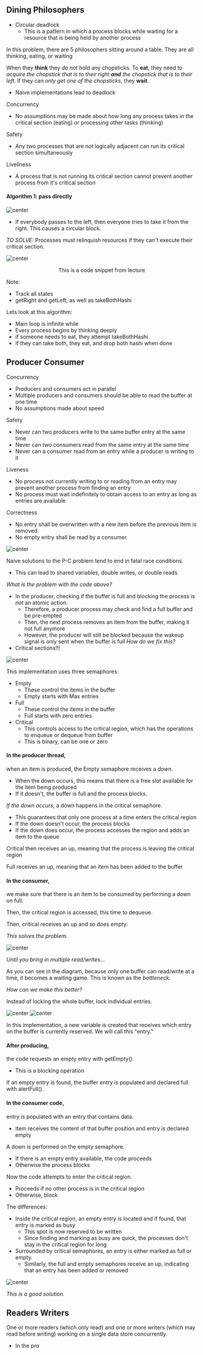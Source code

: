 ## Dining Philosophers
- Circular deadlock
	- This is a pattern in which a process blocks while waiting for a resource that is being held by another process

In this problem, there are 5 philosophers sitting around a table. They are all thinking, eating, or waiting
  
When they **think** they *do not* hold any chopsticks. To **eat**, they need to *acquire the chopstick that is to their right **and** the chopstick that is to their left*. If they can *only get one of the chopsticks*, they **wait**.

- Naive implementations lead to deadlock

Concurrency
- No assumptions may be made about how long any process takes in the critical section (eating) or processing other tasks (thinking)

Safety
- Any two processes that are not logically adjacent can run its critical section simultaneously

Liveliness
- A process that is not running its critical section cannot prevent another process from it's critical section


#### Algorithm 1: pass directly
![center](../../zassets/Pasted%20image%2020231003145815.png)

- If everybody passes to the left, then everyone tries to take it from the right. This causes a circular block.

*TO SOLVE:*
Processes must relinquish resources if they can't execute their critical section.

![center](../../zassets/Pasted%20image%2020231003150309.png)

<div style="text-align: center; width: 100%;">This is a code snippet from lecture</div>

Note:
- Track all states
- getRight and getLeft, as well as takeBothHashi

Lets look at this algorithm:
- Main loop is infinite while
- Every process begins by thinking deeply
- if someone needs to eat, they attempt takeBothHashi
- if they can take both, they eat, and drop both hashi when done


## Producer Consumer
Concurrency
- Producers and consumers act in parallel
- Multiple producers and consumers should be able to read the buffer at one time
- No assumptions made about speed

Safety
- Never can two producers write to the same buffer entry at the same time
- Never can two consumers read from the same entry at the same time
- Never can a consumer read from an entry while a producer is writing to it

Liveness
- No process not currently writing to or reading from an entry may prevent another process from finding an entry
- No process must wait indefinitely to obtain access to an entry as long as entries are available

Correctness
- No entry shall be overwritten with a new item before the previous item is removed.
- No empty entry shall be read by a consumer.


![center](../../zassets/Pasted%20image%2020231003151709.png)

Naive solutions to the P-C problem tend to end in fatal race conditions.
- This can lead to shared variables, double writes, or double reads

*What is the problem with the code above?*
- In the producer, checking if the buffer is full and blocking the process is *not* an atomic action. 
	- Therefore, a producer process may check and find a full buffer and be pre-empted
	- Then, the next process removes an item from the buffer, making it not full anymore
	- However, the producer will still be blocked because the wakeup signal is only sent when the buffer is full
*How do we fix this?*
- Critical sections!!!

![center](../../zassets/Pasted%20image%2020231004110654.png)

This implementation uses three semaphores:
- Empty
	- These control the items in the buffer
	- Empty starts with Max entries
- Full
	- These control the items in the buffer
	- Full starts with zero entries
- Critical
	- This controls access to the critical region, which has the operations to enqueue or dequeue from buffer
	- This is binary, can be one or zero

#### In the producer thread, 
when an item is produced, the Empty semaphore receives a *down*.
- When the down occurs, this means that there is a free slot available for the item being produced
- If it doesn't, the buffer is full and the process blocks.

*If the down occurs*, a down happens in the critical semaphore.
- This guarantees that only one process at a time enters the critical region
- If the down doesn't occur, the process blocks
- If the down does occur, the process accesses the region and adds an item to the queue

Critical then receives an up, meaning that the process is leaving the critical region

Full receives an up, meaning that an item has been added to the buffer

#### In the consumer,
we make sure that there is an item to be consumed by performing a *down* on full.

Then, the critical region is accessed, this time to dequeue.

Then, critical receives an up and so does empty.

*This solves the problem.*

![center](../../zassets/Pasted%20image%2020231004113147.png)

*Until you bring in multiple read/writes...*

As you can see in the diagram, because only one buffer can read/write at a time, it becomes a waiting game. This is known as the *bottleneck.*

*How can we make this better?*

Instead of locking the whole buffer, lock individual entries.

![center](../../zassets/Pasted%20image%2020231004115206.png)
![center](../../zassets/Pasted%20image%2020231004120310.png)

In this implementation, a new variable is created that receives which entry on the buffer is currently reserved. We will call this "entry."

#### After producing, 
the code requests an empty entry with getEmpty().
- This is a blocking operation

If an empty entry is found, the buffer entry is populated and declared full with alertFull().

#### In the consumer code,
entry is populated with an entry that contains data.
- Item receives the content of that buffer position and entry is declared empty

A down is performed on the empty semaphore.
- If there is an empty entry available, the code proceeds
- Otherwise the process blocks

Now the code attempts to enter the critical region.
- Proceeds if no other process is in the critical region
- Otherwise, block

The differences:
- Inside the critical region, an empty entry is located and if found, that entry is marked as busy
	- This spot is now reserved to be written
	- Since finding and marking as busy are quick, the processes don't stay in the critical region for long
- Surrounded by critical semaphores, an entry is either marked as full or empty.
	- Similarly, the full and empty semaphores receive an up, indicating that an entry has been added or removed

![center](../../zassets/Pasted%20image%2020231004121518.png)

*This is a good solution.*

## Readers Writers
One or more readers (which only read) and one or more writers (which may read before writing) working on a single data store concurrently.

- In the pro